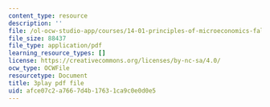 ```yaml
---
content_type: resource
description: ''
file: /ol-ocw-studio-app/courses/14-01-principles-of-microeconomics-fall-2018/afce07c2a7667d4b17631ca9c0e0d0e5_hm5zqBPsRJM.pdf
file_size: 88437
file_type: application/pdf
learning_resource_types: []
license: https://creativecommons.org/licenses/by-nc-sa/4.0/
ocw_type: OCWFile
resourcetype: Document
title: 3play pdf file
uid: afce07c2-a766-7d4b-1763-1ca9c0e0d0e5
---
```


